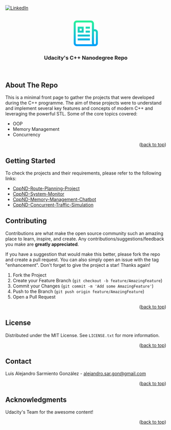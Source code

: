 <div id="top"></div>

[![LinkedIn][linkedin-shield]][linkedin-url]

<!-- PROJECT LOGO -->
<br />
<div align="center">
  <a href="https://github.com/othneildrew/Best-README-Template">
    <img src="images/logo.png" alt="Logo" width="80" height="80">
  </a>

  <h3 align="center">Udacity's C++ Nanodegree Repo</h3>

  <p align="center">
    <br />
  </p>
</div>

<!-- ABOUT THE PROJECT -->

## About The Repo

This is a minimal front page to gather the projects that were developed during the C++ programme. The aim of these projects were to understand and implement several key features and concepts of modern C++ and leveraging the powerful STL. Some of the core topics covered:

- OOP
- Memory Management
- Concurrency

<p align="right">(<a href="#top">back to top</a>)</p>

<!-- GETTING STARTED -->

## Getting Started

To check the projects and their requirements, please refer to the following links:

- [CppND-Route-Planning-Project](https://github.com/alsarmie/CppND-Route-Planning-Project.git)
- [CppND-System-Monitor](https://github.com/alsarmie/CppND-System-Monitor-Project-Updated.git)
- [CppND-Memory-Management-Chatbot](https://github.com/alsarmie/CppND-Memory-Management-Chatbot.git)
- [CppND-Concurrent-Traffic-Simulation](https://github.com/alsarmie/CppND-Program-a-Concurrent-Traffic-Simulation.git)

<!-- CONTRIBUTING -->

## Contributing

Contributions are what make the open source community such an amazing place to learn, inspire, and create. Any contributions/suggestions/feedback you make are **greatly appreciated**.

If you have a suggestion that would make this better, please fork the repo and create a pull request. You can also simply open an issue with the tag "enhancement".
Don't forget to give the project a star! Thanks again!

1. Fork the Project
2. Create your Feature Branch (`git checkout -b feature/AmazingFeature`)
3. Commit your Changes (`git commit -m 'Add some AmazingFeature'`)
4. Push to the Branch (`git push origin feature/AmazingFeature`)
5. Open a Pull Request

<p align="right">(<a href="#top">back to top</a>)</p>

<!-- LICENSE -->

## License

Distributed under the MIT License. See `LICENSE.txt` for more information.

<p align="right">(<a href="#top">back to top</a>)</p>

<!-- CONTACT -->

## Contact

Luis Alejandro Sarmiento González - alejandro.sar.gon@gmail.com

<p align="right">(<a href="#top">back to top</a>)</p>

<!-- ACKNOWLEDGMENTS -->

## Acknowledgments

Udacity's Team for the awesome content!

<p align="right">(<a href="#top">back to top</a>)</p>

<!-- MARKDOWN LINKS & IMAGES -->

[linkedin-shield]: https://img.shields.io/badge/-LinkedIn-black.svg?style=for-the-badge&logo=linkedin&colorB=555
[linkedin-url]: https://linkedin.com/in/alejandrosargon
[product-screenshot]: images/screenshot.png
